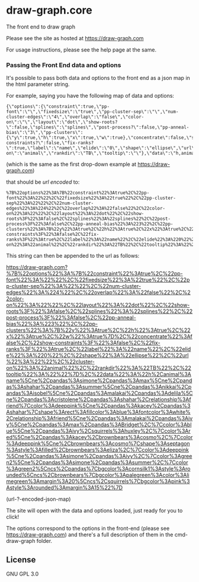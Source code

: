 # draw-graph.core

The front end to draw graph

Please see the site as hosted at https://draw-graph.com

For usage instructions, please see the help page at the same.

### Passing the Front End data and options

It's possible to pass both data and options to the front end as a json map in the html parameter string.

For example, saying you have the following map of data and options:

    {\"options\":{\"constraint\":true,\"pp-font\":\"\",\"fixedsize\":\"true\",\"pp-cluster-sep\":\"\",\"num-cluster-edges\":\"4\",\"overlap\":\"false\",\"color-on\":\"\",\"layout\":\"dot\",\"show-roots?\":false,\"splines\":\"splines\",\"post-process?\":false,\"pp-anneal-bias\":\"3\",\"pp-clusters\":{\"y\":true,\"h\":true,\"x\":true,\"w\":true},\"concentrate\":false,\"show-constraints?\":false,\"fix-ranks?\":true,\"label\":\"name\",\"elide\":\"0\",\"shape\":\"ellipse\",\"url\":\"\",\"cluster-on\":\"animal\",\"rankdir\":\"TB\",\"tooltip\":\"\"},\"data\":\"h,animal:name\\ne,pandas:simone,pandas:max\\ne,pandas:shahar,pandas:summer\\ne,pandas:nikkai,pandas:isobel\\ne,pandas:malakai,pandas:delila\\ne,pandas:cristolene,pandas:shahar,relationship:friend|color:deeppink\\ne,pandas:kacey,pandas:shahar|shape:rect:fillcolor:blue:fontcolor:white,relationship:friend\\ne,pandas:malakai,pandas:ivy\\ne,pandas:max,pandas:Bridget,|color:blue\\ne,pandas:ivy,squirrels:huxley,|color:red\\ne,pandas:kacey,brownbears:cosmo,|color:deeppink\\ne,brownbears:cosmo|shape:septagon:style:filled,brownbears:eliza,|color:deeppink\\ne,pandas:simone,pandas:ivy,|color:green2\\ne,pandas:simone,pandas:summer,|color:green2\\ncs,pandas|bgcolor:cornsilk1:style:rounded\\ncs,brownbears|bgcolor:palegreen:color:limegreen:margin:20\\ncs,squirrels|bgcolor:pink:style:rounded:margin:15\"}
    
(which is the same as the first drop-down example at https://draw-graph.com)

that should be *url encoded* to:

    %7B%22options%22%3A%7B%22constraint%22%3Atrue%2C%22pp-font%22%3A%22%22%2C%22fixedsize%22%3A%22true%22%2C%22pp-cluster-sep%22%3A%22%22%2C%22num-cluster-edges%22%3A%224%22%2C%22overlap%22%3A%22false%22%2C%22color-on%22%3A%22%22%2C%22layout%22%3A%22dot%22%2C%22show-roots%3F%22%3Afalse%2C%22splines%22%3A%22splines%22%2C%22post-process%3F%22%3Afalse%2C%22pp-anneal-bias%22%3A%223%22%2C%22pp-clusters%22%3A%7B%22y%22%3Atrue%2C%22h%22%3Atrue%2C%22x%22%3Atrue%2C%22w%22%3Atrue%7D%2C%22concentrate%22%3Afalse%2C%22show-constraints%3F%22%3Afalse%2C%22fix-ranks%3F%22%3Atrue%2C%22label%22%3A%22name%22%2C%22elide%22%3A%220%22%2C%22shape%22%3A%22ellipse%22%2C%22url%22%3A%22%22%2C%22cluster-on%22%3A%22animal%22%2C%22rankdir%22%3A%22TB%22%2C%22tooltip%22%3A%22%22%7D%2C%22data%22%3A%22h%2Canimal%3Aname%5Cne%2Cpandas%3Asimone%2Cpandas%3Amax%5Cne%2Cpandas%3Ashahar%2Cpandas%3Asummer%5Cne%2Cpandas%3Anikkai%2Cpandas%3Aisobel%5Cne%2Cpandas%3Amalakai%2Cpandas%3Adelila%5Cne%2Cpandas%3Acristolene%2Cpandas%3Ashahar%2Crelationship%3Afriend%7Ccolor%3Adeeppink%5Cne%2Cpandas%3Akacey%2Cpandas%3Ashahar%7Cshape%3Arect%3Afillcolor%3Ablue%3Afontcolor%3Awhite%2Crelationship%3Afriend%5Cne%2Cpandas%3Amalakai%2Cpandas%3Aivy%5Cne%2Cpandas%3Amax%2Cpandas%3ABridget%2C%7Ccolor%3Ablue%5Cne%2Cpandas%3Aivy%2Csquirrels%3Ahuxley%2C%7Ccolor%3Ared%5Cne%2Cpandas%3Akacey%2Cbrownbears%3Acosmo%2C%7Ccolor%3Adeeppink%5Cne%2Cbrownbears%3Acosmo%7Cshape%3Aseptagon%3Astyle%3Afilled%2Cbrownbears%3Aeliza%2C%7Ccolor%3Adeeppink%5Cne%2Cpandas%3Asimone%2Cpandas%3Aivy%2C%7Ccolor%3Agreen2%5Cne%2Cpandas%3Asimone%2Cpandas%3Asummer%2C%7Ccolor%3Agreen2%5Cncs%2Cpandas%7Cbgcolor%3Acornsilk1%3Astyle%3Arounded%5Cncs%2Cbrownbears%7Cbgcolor%3Apalegreen%3Acolor%3Alimegreen%3Amargin%3A20%5Cncs%2Csquirrels%7Cbgcolor%3Apink%3Astyle%3Arounded%3Amargin%3A15%22%7D
    
This string can then be appended to the url as follows:

https://draw-graph.com?%7B%22options%22%3A%7B%22constraint%22%3Atrue%2C%22pp-font%22%3A%22%22%2C%22fixedsize%22%3A%22true%22%2C%22pp-cluster-sep%22%3A%22%22%2C%22num-cluster-edges%22%3A%224%22%2C%22overlap%22%3A%22false%22%2C%22color-on%22%3A%22%22%2C%22layout%22%3A%22dot%22%2C%22show-roots%3F%22%3Afalse%2C%22splines%22%3A%22splines%22%2C%22post-process%3F%22%3Afalse%2C%22pp-anneal-bias%22%3A%223%22%2C%22pp-clusters%22%3A%7B%22y%22%3Atrue%2C%22h%22%3Atrue%2C%22x%22%3Atrue%2C%22w%22%3Atrue%7D%2C%22concentrate%22%3Afalse%2C%22show-constraints%3F%22%3Afalse%2C%22fix-ranks%3F%22%3Atrue%2C%22label%22%3A%22name%22%2C%22elide%22%3A%220%22%2C%22shape%22%3A%22ellipse%22%2C%22url%22%3A%22%22%2C%22cluster-on%22%3A%22animal%22%2C%22rankdir%22%3A%22TB%22%2C%22tooltip%22%3A%22%22%7D%2C%22data%22%3A%22h%2Canimal%3Aname%5Cne%2Cpandas%3Asimone%2Cpandas%3Amax%5Cne%2Cpandas%3Ashahar%2Cpandas%3Asummer%5Cne%2Cpandas%3Anikkai%2Cpandas%3Aisobel%5Cne%2Cpandas%3Amalakai%2Cpandas%3Adelila%5Cne%2Cpandas%3Acristolene%2Cpandas%3Ashahar%2Crelationship%3Afriend%7Ccolor%3Adeeppink%5Cne%2Cpandas%3Akacey%2Cpandas%3Ashahar%7Cshape%3Arect%3Afillcolor%3Ablue%3Afontcolor%3Awhite%2Crelationship%3Afriend%5Cne%2Cpandas%3Amalakai%2Cpandas%3Aivy%5Cne%2Cpandas%3Amax%2Cpandas%3ABridget%2C%7Ccolor%3Ablue%5Cne%2Cpandas%3Aivy%2Csquirrels%3Ahuxley%2C%7Ccolor%3Ared%5Cne%2Cpandas%3Akacey%2Cbrownbears%3Acosmo%2C%7Ccolor%3Adeeppink%5Cne%2Cbrownbears%3Acosmo%7Cshape%3Aseptagon%3Astyle%3Afilled%2Cbrownbears%3Aeliza%2C%7Ccolor%3Adeeppink%5Cne%2Cpandas%3Asimone%2Cpandas%3Aivy%2C%7Ccolor%3Agreen2%5Cne%2Cpandas%3Asimone%2Cpandas%3Asummer%2C%7Ccolor%3Agreen2%5Cncs%2Cpandas%7Cbgcolor%3Acornsilk1%3Astyle%3Arounded%5Cncs%2Cbrownbears%7Cbgcolor%3Apalegreen%3Acolor%3Alimegreen%3Amargin%3A20%5Cncs%2Csquirrels%7Cbgcolor%3Apink%3Astyle%3Arounded%3Amargin%3A15%22%7D

(url-?-encoded-json-map)

The site will open with the data and options loaded, just ready for you to click!

The options correspond to the options in the front-end (please see https://draw-graph.com) and there's a full description of them in the cmd-draw-graph folder.

## License

GNU GPL 3.0

